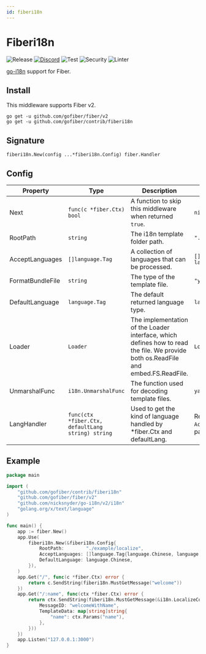 ```yaml
---
id: fiberi18n
---
```


# Fiberi18n

![Release](https://img.shields.io/github/v/tag/gofiber/contrib?filter=fiberi18n*)
[![Discord](https://img.shields.io/discord/704680098577514527?style=flat&label=%F0%9F%92%AC%20discord&color=00ACD7)](https://gofiber.io/discord)
![Test](https://github.com/gofiber/contrib/workflows/Tests/badge.svg)
![Security](https://github.com/gofiber/contrib/workflows/Security/badge.svg)
![Linter](https://github.com/gofiber/contrib/workflows/Linter/badge.svg)

[go-i18n](https://github.com/nicksnyder/go-i18n) support for Fiber.

## Install

This middleware supports Fiber v2.

```
go get -u github.com/gofiber/fiber/v2
go get -u github.com/gofiber/contrib/fiberi18n
```

## Signature

```
fiberi18n.New(config ...*fiberi18n.Config) fiber.Handler
```

## Config

| Property         | Type                                              | Description                                                  | Default                                                      |
| ---------------- | ------------------------------------------------- | ------------------------------------------------------------ | ------------------------------------------------------------ |
| Next             | `func(c *fiber.Ctx) bool`                         | A function to skip this middleware when returned `true`.     | `nil`                                                        |
| RootPath         | `string`                                          | The i18n template folder path.                               | `"./example/localize"`                                       |
| AcceptLanguages  | `[]language.Tag`                                  | A collection of languages that can be processed.             | `[]language.Tag{language.Chinese, language.English}`         |
| FormatBundleFile | `string`                                          | The type of the template file.                               | `"yaml"`                                                     |
| DefaultLanguage  | `language.Tag`                                    | The default returned language type.                          | `language.English`                                           |
| Loader           | `Loader`                                          | The implementation of the Loader interface, which defines how to read the file. We provide both os.ReadFile and embed.FS.ReadFile. | `LoaderFunc(os.ReadFile)`                                    |
| UnmarshalFunc    | `i18n.UnmarshalFunc`                              | The function used for decoding template files.               | `yaml.Unmarshal`                                             |
| LangHandler      | `func(ctx *fiber.Ctx, defaultLang string) string` | Used to get the kind of language handled by *fiber.Ctx and defaultLang. | Retrieved from the request header `Accept-Language` or query parameter `lang`. |

## Example

```go
package main

import (
	"github.com/gofiber/contrib/fiberi18n"
	"github.com/gofiber/fiber/v2"
	"github.com/nicksnyder/go-i18n/v2/i18n"
	"golang.org/x/text/language"
)

func main() {
	app := fiber.New()
	app.Use(
		fiberi18n.New(&fiberi18n.Config{
			RootPath:        "./example/localize",
			AcceptLanguages: []language.Tag{language.Chinese, language.English},
			DefaultLanguage: language.Chinese,
		}),
	)
	app.Get("/", func(c *fiber.Ctx) error {
		return c.SendString(fiberi18n.MustGetMessage("welcome"))
	})
	app.Get("/:name", func(ctx *fiber.Ctx) error {
		return ctx.SendString(fiberi18n.MustGetMessage(&i18n.LocalizeConfig{
			MessageID: "welcomeWithName",
			TemplateData: map[string]string{
				"name": ctx.Params("name"),
			},
		}))
	})
	app.Listen("127.0.0.1:3000")
}
```

